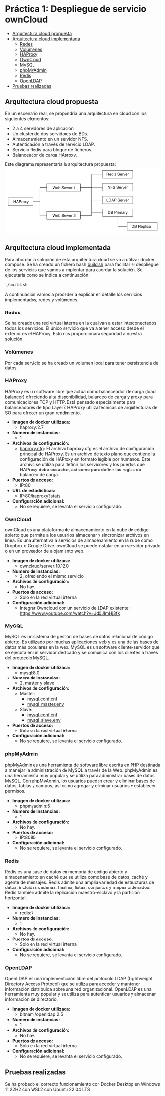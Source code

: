 # Práctica 1: Despliegue de servicio ownCloud

<!-- TOC -->
  * [Arquitectura cloud propuesta](#arquitectura-cloud-propuesta)
  * [Arquitectura cloud implementada](#arquitectura-cloud-implementada)
    * [Redes](#redes)
    * [Volúmenes](#volúmenes)
    * [HAProxy](#haproxy)
    * [OwnCloud](#owncloud)
    * [MySQL](#mysql)
    * [phpMyAdmin](#phpmyadmin)
    * [Redis](#redis)
    * [OpenLDAP](#openldap)
  * [Pruebas realizadas](#pruebas-realizadas)
<!-- TOC -->

## Arquitectura cloud propuesta
En un escenario real, se propondría una arquitectura en cloud con los siguientes elementos:
* 2 a 4 servidores de aplicación
* Un cluster de dos servidores de BDs.
* Almacenamiento en un servidor NFS.
* Autenticación a través de servicio LDAP.
* Servicio Redis para bloque de ficheros.
* Balanceador de carga HAproxy. 
 
Este diagrama representaría la arquitectura propuesta:
![](img/diagrama.png)

## Arquitectura cloud implementada
Para abordar la solución de esta arquitectura cloud se va a utilizar docker compose.
Se ha creado un fichero bash [build.sh](build.sh) para facilitar el despliegue de los servicios que vamos a implentar 
para abordar la solución. Se ejecutaría como se indica a continuación:

``` bash
./build.sh
```

A continuación vamos a proceder a explicar en detalle los servicios implementados, redes y volúmenes.

### Redes
Se ha creado una red virtual interna en la cual van a estar interconectados todos los servicios. El único servicio que
va a tener acceso desde el exterior es el HAProxy. Esto nos proporcionará seguridad a nuestra solución.

### Volúmenes
Por cada servicio se ha creado un volumen local para tener persistencia de datos.

### HAProxy
HAProxy es un software libre que actúa como balanceador de carga (load balancer) ofreciendo alta disponibilidad, 
balanceo de carga y proxy para comunicaciones TCP y HTTP. Está pensado especialmente para balanceadores de tipo Layer7. 
HAProxy utiliza técnicas de arquitecturas de SO para ofrecer un gran rendimiento.
* **Imagen de docker utilizada:**
  * haproxy:2.7
* **Numero de instancias:**
  * 1
* **Archivos de configuración:**
  * [haproxy.cfg](haproxy/haproxy.cfg): El archivo haproxy.cfg es el archivo de configuración principal de HAProxy. Es un archivo de texto plano que contiene la configuración de HAProxy en formato legible por humanos. Este archivo se utiliza para definir los servidores y los puertos que HAProxy debe escuchar, así como para definir las reglas de balanceo de carga.
* **Puertos de acceso:**
  * IP:80
* **URL de estadísticas:**
  * IP:80/haproxy?stats
* **Configuración adicional:**
  * No se requiere, se levanta el servicio configurado.

### OwnCloud
ownCloud es una plataforma de almacenamiento en la nube de código abierto que permite a los usuarios almacenar 
y sincronizar archivos en línea. Es una alternativa a servicios de almacenamiento en la nube como Dropbox o Google Drive.
ownCloud se puede instalar en un servidor privado o en un proveedor de alojamiento web.
* **Imagen de docker utilizada:**
  * owncloud/server:10.12.0
* **Numero de instancias:**
  * 2, ofreciendo el mismo servicio
* **Archivos de configuración:**
  * No hay.
* **Puertos de acceso:**
  * Solo en la red virtual interna
* **Configuración adicional:**
  * Integrar Owncloud con un servicio de LDAP existente: https://www.youtube.com/watch?v=Jd0JImHj3fk

### MySQL
MySQL es un sistema de gestión de bases de datos relacional de código abierto. Es utilizado por muchas aplicaciones web 
y es una de las bases de datos más populares en la web. MySQL es un software cliente-servidor que se ejecuta en un 
servidor dedicado y se comunica con los clientes a través del protocolo MySQL.
* **Imagen de docker utilizada:**
  * mysql:8.0
* **Numero de instancias:**
  * 2, master y slave
* **Archivos de configuración:**
  * Master:
    * [mysql.conf.cnf](mysql/master/mysql.conf.cnf)
    * [mysql_master.env](mysql/master/mysql_master.env)
  * Slave:
    * [mysql.conf.cnf](mysql/slave/mysql.conf.cnf)
    * [mysql_slave.env](mysql/slave/mysql_slave.env)
* **Puertos de acceso:**
  * Solo en la red virtual interna
* **Configuración adicional:**
  * No se requiere, se levanta el servicio configurado.

### phpMyAdmin
phpMyAdmin es una herramienta de software libre escrita en PHP destinada a manejar la administración de MySQL a través 
de la Web. phpMyAdmin es una herramienta muy popular y se utiliza para administrar bases de datos MySQL. Con phpMyAdmin, 
los usuarios pueden crear y eliminar bases de datos, tablas y campos, así como agregar y eliminar usuarios y establecer 
permisos.
* **Imagen de docker utilizada:**
  * phpmyadmin:5
* **Numero de instancias:**
  * 1
* **Archivos de configuración:**
  * No hay.
* **Puertos de acceso:**
  * IP:8080
* **Configuración adicional:**
  * No se requiere, se levanta el servicio configurado.

### Redis
Redis es una base de datos en memoria de código abierto y almacenamiento en caché que se utiliza como base de datos, 
caché y agente de mensajes. Redis admite una amplia variedad de estructuras de datos, incluidas cadenas, hashes, 
listas, conjuntos y mapas ordenados. Redis también admite la replicación maestro-esclavo y la partición horizontal.
* **Imagen de docker utilizada:**
  * redis:7
* **Numero de instancias:**
  * 1
* **Archivos de configuración:**
  * No hay.
* **Puertos de acceso:**
  * Solo en la red virtual interna
* **Configuración adicional:**
  * No se requiere, se levanta el servicio configurado.

### OpenLDAP
OpenLDAP es una implementación libre del protocolo LDAP (Lightweight Directory Access Protocol) que se utiliza para 
acceder y mantener información distribuida sobre una red organizacional. OpenLDAP es una herramienta muy popular y 
se utiliza para autenticar usuarios y almacenar información de directorio.
* **Imagen de docker utilizada:**
  * bitnami/openldap:2.5
* **Numero de instancias:**
  * 1
* **Archivos de configuración:**
  * No hay.
* **Puertos de acceso:**
  * Solo en la red virtual interna
* **Configuración adicional:**
  * No se requiere, se levanta el servicio configurado.

## Pruebas realizadas
Se ha probado el correcto funcionamiento con Docker Desktop en Windows 11 22H2 con WSL2 con Ubuntu 22.04 LTS